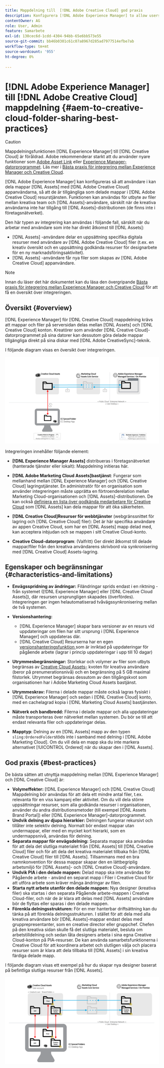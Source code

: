 ```yaml
---
title: Mappdelning till  [!DNL Adobe Creative Cloud] god praxis
description: Konfigurera [!DNL Adobe Experience Manager] to allow users in [!DNL Experience Manager Assets] för utbyte av mappar med Adobe Creative Cloud-användare (CC).
contentOwner: AG
role: User, Admin
feature: Samarbete
exl-id: 130cec6d-1cdd-4304-94bb-65e6bb573e55
source-git-commit: bb46b0301c61c07a8967d285ad7977514efbe7ab
workflow-type: tm+mt
source-wordcount: '955'
ht-degree: 0%

---
```


# [!DNL Adobe Experience Manager] till  [!DNL Adobe Creative Cloud] mappdelning {#aem-to-creative-cloud-folder-sharing-best-practices}

>[!CAUTION]
>
>Mappdelningsfunktionen [!DNL Experience Manager] till [!DNL Creative Cloud] är föråldrad. Adobe rekommenderar starkt att du använder nyare funktioner som [Adobe Asset Link](https://helpx.adobe.com/enterprise/admin-guide.html/enterprise/using/adobe-asset-link.ug.html) eller [Experience Manager-datorprogrammet](https://experienceleague.adobe.com/docs/experience-manager-desktop-app/using/using.html). Läs mer i [Bästa praxis för integrering mellan Experience Manager och Creative Cloud](/help/assets/aem-cc-integration-best-practices.md).

[!DNL Adobe Experience Manager] kan konfigureras så att användare i kan dela mappar  [!DNL Assets] med  [!DNL Adobe Creative Cloud] appanvändarna, så att de är tillgängliga som delade mappar i  [!DNL Adobe Creative Cloud] resurstjänsten. Funktionen kan användas för utbyte av filer mellan kreativa team och [!DNL Assets]-användare, särskilt när de kreativa användarna inte har tillgång till [!DNL Assets]-distributionen (de finns inte i företagsnätverket).

Den här typen av integrering kan användas i följande fall, särskilt när du arbetar med användare som inte har direkt åtkomst till [!DNL Assets]:

* [!DNL Assets] -användare delar en uppsättning specifika digitala resurser med användare av  [!DNL Adobe Creative Cloud] filer (t.ex. en kreativ översikt och en uppsättning godkända resurser för designarbete för en ny marknadsföringsaktivitet).
* [!DNL Assets] -användare får nya filer som skapas av  [!DNL Adobe Creative Cloud] appanvändare.

>[!NOTE]
>
>Innan du läser det här dokumentet kan du läsa den övergripande [Bästa praxis för integrering mellan Experience Manager och Creative Cloud](/help/assets/aem-cc-integration-best-practices.md) för att få en översikt över integreringen.

## Översikt {#overview}

[!DNL Experience Manager] för  [!DNL Creative Cloud] mappdelning krävs att mappar och filer på serversidan delas mellan  [!DNL Assets] och  [!DNL Creative Cloud] konton. Kreatörer som använder [!DNL Creative Cloud]-datorprogrammet på sina datorer kan dessutom göra delade mappar tillgängliga direkt på sina diskar med [!DNL Adobe CreativeSync]-teknik.

I följande diagram visas en översikt över integreringen.

![chlimage_1-179](assets/chlimage_1-406.png)

Integreringen innehåller följande element:

* **[!DNL Experience Manager Assets]** distribueras i företagsnätverket (hanterade tjänster eller lokalt): Mappdelning initieras här.
* **[!DNL Adobe Marketing Cloud Assets]bastjänst**: Fungerar som mellanhand mellan  [!DNL Experience Manager] och  [!DNL Creative Cloud] lagringstjänster. En administratör för en organisation som använder integreringen måste upprätta en förtroenderelation mellan Marketing Cloud-organisationen och [!DNL Assets]-distributionen. De kan också [definiera en lista över godkända medarbetare för Creative Cloud](https://experienceleague.adobe.com/docs/core-services/interface/assets/t-admin-add-cc-user.html) som [!DNL Assets] kan dela mappar för att öka säkerheten.

* **[!DNL Creative Cloud]Resurser för webbtjänster**  (webgränssnittet för lagring och  [!DNL Creative Cloud] filer): Det är här specifika användare av appen Creative Cloud, som har en  [!DNL Assets] mapp delad med, kan acceptera inbjudan och se mappen i sitt Creative Cloud-konto.
* **Creative Cloud-datorprogram**: (Valfritt) Ger direkt åtkomst till delade mappar/filer från den kreativa användarens skrivbord via synkronisering med  [!DNL Creative Cloud] Assets-lagring.

## Egenskaper och begränsningar {#characteristics-and-limitations}

* **Envägsspridning av ändringar:** Filändringar sprids endast i en riktning - från systemet ([!DNL Experience Manager] eller  [!DNL Creative Cloud Assets]), där resursen ursprungligen skapades (överfördes). Integreringen ger ingen helautomatiserad tvåvägssynkronisering mellan de två systemen.
* **Versionshantering:**

   * [!DNL Experience Manager] skapar bara versioner av en resurs vid uppdateringar om filen har sitt ursprung i  [!DNL Experience Manager] och uppdateras där.
   * [!DNL Creative Cloud] Resurserna har en egen  [versionshanteringsfunktion ](https://helpx.adobe.com/creative-cloud/help/versioning-faq.html) som är inriktad på uppdateringar för pågående arbete (lagrar i princip uppdateringar i upp till 10 dagar)

* **Utrymmesbegränsningar:** Storlekar och volymer av filer som utbyts begränsas av  [Creative Cloud Assets-](https://helpx.adobe.com/creative-cloud/kb/file-storage-quota.html) kvoten för kreativa användare (beror på prenumerationsnivå) och en begränsning på 5 GB maximal filstorlek. Utrymmet begränsas dessutom av den tillgångskvot som organisationen har i Adobe Marketing Cloud Assets bastjänst.

* **Utrymmeskrav:** Filerna i delade mappar måste också lagras fysiskt i  [!DNL Experience Manager] och sedan i  [!DNL Creative Cloud] konto, med en cachelagrad kopia i  [!DNL Marketing Cloud Assets] bastjänsten.
* **Nätverk och bandbredd:** Filerna i delade mappar och alla uppdateringar måste transporteras över nätverket mellan systemen. Du bör se till att endast relevanta filer och uppdateringar delas.
* **Mapptyp**: Delning av en  [!DNL Assets] mapp av den typen  `sling:OrderedFolder`stöds inte i samband med delning i  [!DNL Adobe Marketing Cloud]. Om du vill dela en mapp ska du inte markera alternativet [!UICONTROL Ordered] när du skapar den i [!DNL Assets].

## God praxis {#best-practices}

De bästa sätten att utnyttja mappdelning mellan [!DNL Experience Manager] och [!DNL Creative Cloud] är:

* **Volymeffekter:** [!DNL Experience Manager] och  [!DNL Creative Cloud] Mappdelning bör användas för att dela ett mindre antal filer, t.ex. relevanta för en viss kampanj eller aktivitet. Om du vill dela större uppsättningar resurser, som alla godkända resurser i organisationen, använder du andra distributionsmetoder (till exempel [!DNL Assets Brand Portal]) eller [!DNL Experience Manager]-datorprogrammet.
* **Undvik delning av djupa hierarkier:** Delningen fungerar rekursivt och tillåter inte selektiv delning. Normalt bör endast mappar utan undermappar, eller med en mycket kort hierarki, som en undermappsnivå, användas för delning.
* **Separata mappar för envägsdelning:** Separata mappar ska användas för att dela det slutliga materialet från  [!DNL Assets] till  [!DNL Creative Cloud] filer och för att dela det kreativa materialet tillbaka från  [!DNL Creative Cloud] filer till  [!DNL Assets]. Tillsammans med en bra namnkonvention för dessa mappar skapar den en lättbegriplig arbetsmiljö för [!DNL Assets]- och [!DNL Creative Cloud]-användare.
* **Undvik PIA i den delade mappen:** Delad mapp ska inte användas för Pågående arbete - använd en separat mapp i Filer i Creative Cloud för att utföra arbete som kräver många ändringar av filen.
* **Starta nytt arbete utanför den delade mappen:** Nya designer (kreativa filer) ska startas i den separata Pågående arbete-mappen i Creative Cloud-filer, och när de är klara att delas med  [!DNL Assets] användare bör de flyttas eller sparas i den delade mappen.
* **Förenkla delningsstrukturen:** För en mer hanterbar driftsättning kan du tänka på att förenkla delningsstrukturen. I stället för att dela med alla kreativa användare bör [!DNL Assets]-mappar endast delas med grupprepresentanter, som en creative director eller gruppchef. Chefen på den kreativa sidan skulle få det slutliga materialet, besluta om arbetstilldelning och sedan låta designers arbeta i sina egna Creative Cloud-konton på PIA-resurser. De kan använda samarbetsfunktionerna i Creative Cloud för att koordinera arbetet och slutligen välja och placera resurser som är klara att dela tillbaka till [!DNL Assets] i sin kreativa färdiga delade mapp.

I följande diagram visas ett exempel på hur du skapar nya designer baserat på befintliga slutliga resurser från [!DNL Assets].

![chlimage_1-180](assets/chlimage_1-407.png)
